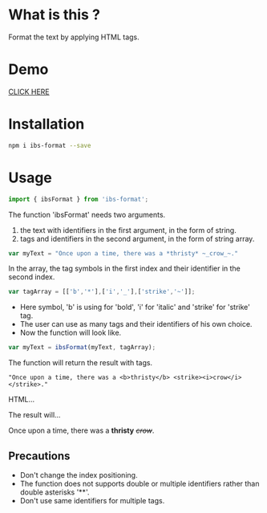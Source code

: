 # What is this ?

Format the text by applying HTML tags.

# Demo

<a href="https://stackblitz.com/edit/angular-ivy-unjrxq?file=src%2Fapp%2Fapp.component.ts">CLICK HERE</a>

# Installation

```bash
npm i ibs-format --save
```

# Usage

```js
import { ibsFormat } from 'ibs-format';
```

 The function 'ibsFormat' needs two arguments.
   1) the text with identifiers in the first argument, in the form of string.
   2) tags and identifiers in the second argument, in the form of string array.

```js
var myText = "Once upon a time, there was a *thristy* ~_crow_~."
```

In the array, the tag symbols in the first index and their identifier in the second index.

```js
var tagArray = [['b','*'],['i','_'],['strike','~']];
```

 * Here symbol, 'b' is using for 'bold', 'i' for 'italic' and 'strike' for 'strike' tag.
 * The user can use as many tags and their identifiers of his own choice.
 * Now the function will look like.

```js
var myText = ibsFormat(myText, tagArray);
```

 The function will return the result with tags.

`"Once upon a time, there was a <b>thristy</b> <strike><i>crow</i></strike>."`


HTML...

<p [innerHTML]="myText"></p>


The result will...

Once upon a time, there was a <b>thristy</b> <strike><i>crow</i></strike>.


## Precautions

* Don't change the index positioning.
* The function does not supports double or multiple identifiers rather than double asterisks '**'.
* Don't use same identifiers for multiple tags.

